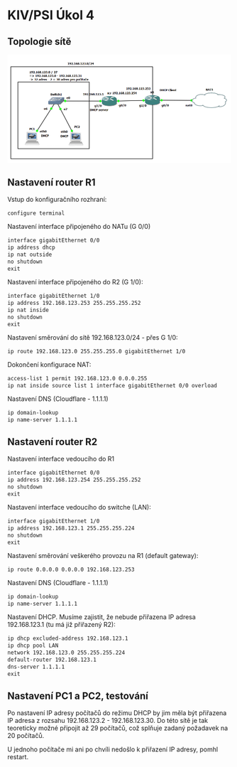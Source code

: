 # KIV/PSI Úkol 4

## Topologie sítě

![Topologie sítě](Scheme.png)

## Nastavení router R1

Vstup do konfiguračního rozhraní:

```
configure terminal
```

Nastavení interface připojeného do NATu (G 0/0)

```
interface gigabitEthernet 0/0
ip address dhcp
ip nat outside
no shutdown
exit
```

Nastavení interface připojeného do R2 (G 1/0):

```
interface gigabitEthernet 1/0
ip address 192.168.123.253 255.255.255.252
ip nat inside
no shutdown
exit
```

Nastavení směrování do sítě 192.168.123.0/24 - přes G 1/0:

```
ip route 192.168.123.0 255.255.255.0 gigabitEthernet 1/0
```

Dokončení konfigurace NAT:

```
access-list 1 permit 192.168.123.0 0.0.0.255
ip nat inside source list 1 interface gigabitEthernet 0/0 overload
```

Nastavení DNS (Cloudflare - 1.1.1.1)

```
ip domain-lookup
ip name-server 1.1.1.1
```

## Nastavení router R2

Nastavení interface vedoucího do R1

```
interface gigabitEthernet 0/0
ip address 192.168.123.254 255.255.255.252
no shutdown
exit
```

Nastavení interface vedoucího do switche (LAN):

```
interface gigabitEthernet 1/0
ip address 192.168.123.1 255.255.255.224
no shutdown
exit
```

Nastavení směrování veškerého provozu na R1 (default gateway):

```
ip route 0.0.0.0 0.0.0.0 192.168.123.253
```

Nastavení DNS (Cloudflare - 1.1.1.1)

```
ip domain-lookup
ip name-server 1.1.1.1
```

Nastavení DHCP. Musíme zajistit, že nebude přiřazena IP adresa 192.168.123.1 (tu má již přiřazený R2):

```
ip dhcp excluded-address 192.168.123.1
ip dhcp pool LAN
network 192.168.123.0 255.255.255.224
default-router 192.168.123.1
dns-server 1.1.1.1
exit
```

## Nastavení PC1 a PC2, testování

Po nastavení IP adresy počítačů do režimu DHCP by jim měla být přiřazena IP adresa z rozsahu 192.168.123.2 - 192.168.123.30. Do této sítě je tak teoreticky možné připojit až 29 počítačů, což splňuje zadaný požadavek na 20 počítačů.

U jednoho počítače mi ani po chvíli nedošlo k přiřazení IP adresy, pomhl restart.

